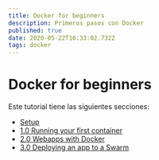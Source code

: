 ```yaml
---
title: Docker for beginners
description: Primeros pasos con Docker
published: true
date: 2020-05-22T16:33:02.732Z
tags: docker
---
```


# Docker for beginners


Este tutorial tiene las siguientes secciones:

* [Setup](chapters/setup.md)
* [1.0 Running your first container](chapters/alpine.md)
* [2.0 Webapps with Docker](chapters/webapps.md)
* [3.0 Deploying an app to a Swarm](chapters/votingapp.md)
